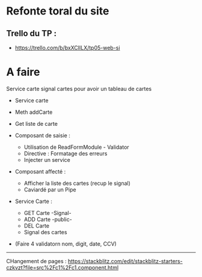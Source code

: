 # Refonte toral du site

## Trello du TP :
- https://trello.com/b/bxXCIlLX/tp05-web-si

# A faire
Service carte signal cartes pour avoir un tableau de cartes

- Service carte
- Meth addCarte
- Get liste de carte

- Composant de saisie :
  - Utilisation de ReadFormModule
        - Validator
  - Directive : Formatage des erreurs
  - Injecter un service
- Composant affecté :
  - Afficher la liste des cartes (recup le signal)
  - Caviardé par un Pipe
- Service Carte :
  - GET Carte -Signal-
  - ADD Carte -public-
  - DEL Carte
  - Signal des cartes
 
- (Faire 4 validatorn nom, digit, date, CCV)

---

CHangement de pages :
https://stackblitz.com/edit/stackblitz-starters-czkvzt?file=src%2Fc1%2Fc1.component.html
